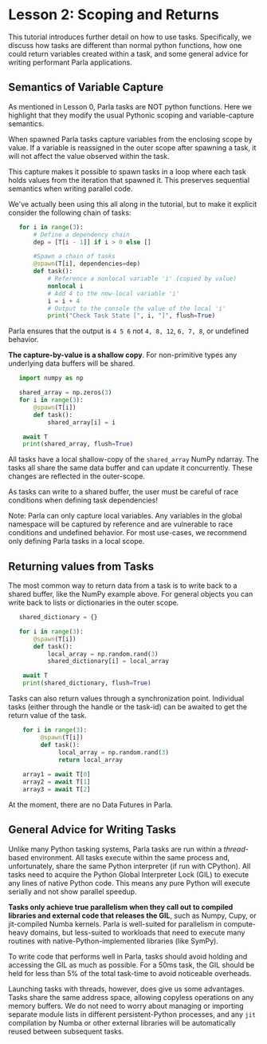 #  Lesson 2: Scoping and Returns

This tutorial introduces further detail on how to use tasks.
Specifically, we discuss how tasks are different than normal python functions, how one could return variables created within a task, and some general advice for writing performant Parla applications.

## Semantics of Variable Capture

As mentioned in Lesson 0, Parla tasks are NOT python functions.
Here we highlight that they modify the usual Pythonic scoping and variable-capture semantics.

When spawned Parla tasks capture variables from the enclosing scope by value.
If a variable is reassigned in the outer scope after spawning a task, it will not affect the value observed within the task. 

This capture makes it possible to spawn tasks in a loop where each task holds values from the iteration that spawned it. This preserves sequential semantics when writing parallel code.

We've actually been using this all along in the tutorial, but to make it explicit consider the following chain of tasks:

```python
   for i in range(3):
       # Define a dependency chain
       dep = [T[i - 1]] if i > 0 else []

       #Spawn a chain of tasks
       @spawn(T[i], dependencies=dep)
       def task(): 
           # Reference a nonlocal variable 'i' (copied by value)
           nonlocal i
           # Add 4 to the now-local variable 'i'
           i = i + 4
           # Output to the console the value of the local 'i'
           print("Check Task State [", i, "]", flush=True)
```

Parla ensures that the output is `4 5 6` not `4, 8, 12`, `6, 7, 8`, or undefined behavior.

**The capture-by-value is a shallow copy**. For non-primitive types any underlying data buffers will be shared. 

```python
   import numpy as np

   shared_array = np.zeros(3)
   for i in range(3):
       @spawn(T[i])
       def task(): 
           shared_array[i] = i

    await T
    print(shared_array, flush=True)
```

All tasks have a local shallow-copy of the `shared_array` NumPy ndarray.
The tasks all share the same data buffer and can update it concurrently. These changes are reflected in the outer-scope.

As tasks can write to a shared buffer, the user must be careful of race conditions when defining task dependencies!



Note: Parla can only capture local variables.
Any variables in the global namespace will be captured by reference and are vulnerable to race conditions and undefined behavior. For most use-cases, we recommend only defining Parla tasks in a local scope.


## Returning values from Tasks

The most common way to return data from a task is to write back to a shared buffer, like the NumPy example above. For general objects you can write back to lists or dictionaries in the outer scope.

```python
   shared_dictionary = {}

   for i in range(3):
       @spawn(T[i])
       def task(): 
           local_array = np.random.rand(3)
           shared_dictionary[i] = local_array

    await T
    print(shared_dictionary, flush=True)
```

Tasks can also return values through a synchronization point. Individual tasks (either through the handle or the task-id) can be awaited to get the return value of the task.

```python
    for i in range(3):
         @spawn(T[i])
         def task(): 
              local_array = np.random.rand(3)
              return local_array
    
    array1 = await T[0]
    array2 = await T[1]
    array3 = await T[2]
```

At the moment, there are no Data Futures in Parla. 


## General Advice for Writing Tasks
Unlike many Python tasking systems, Parla tasks are run within a *thread*-based environment.
All tasks execute within the same process and, unfortunately, share the same Python interpreter (if run with CPython). All tasks need to acquire the Python Global Interpreter Lock (GIL) to execute any lines of native Python code. This means any pure Python will execute serially and not show parallel speedup.

**Tasks only achieve true parallelism when they call out to compiled libraries and external code that releases the GIL**, such as Numpy,  Cupy, or jit-compiled Numba kernels. Parla is well-suited for parallelism in compute-heavy domains, but less-suited to workloads that need to execute many routines with native-Python-implemented libraries (like SymPy). 

To write code that performs well in Parla, tasks should avoid holding and accessing the GIL as much as possible.
For a 50ms task, the GIL should be held for less than 5\% of the total task-time to avoid noticeable overheads.

Launching tasks with threads, however, does give us some advantages. Tasks share the same address space, allowing copyless operations on any memory buffers. We do not need to worry about managing or importing separate module lists in different persistent-Python processes, and any `jit` compilation by
Numba or other external libraries will be automatically reused between subsequent tasks.
